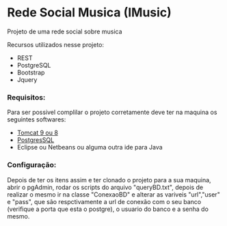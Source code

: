 # Rede Social Musica (IMusic)
Projeto de uma rede social sobre musica


Recursos utilizados nesse projeto:
- REST
- PostgreSQL
- Bootstrap
- Jquery


### Requisitos:

Para ser possivel complilar o projeto corretamente deve ter na maquina os seguintes softwares:
- [Tomcat 9 ou 8](https://tomcat.apache.org/download-90.cgi)
- [PostgresSQL](https://www.postgresql.org/download/)
- Eclipse ou Netbeans ou alguma outra ide para Java 


### Configuração:

Depois de ter os itens assim e ter clonado o projeto para a sua maquina, abrir o pgAdmin, rodar os scripts do arquivo "queryBD.txt", depois de realizar o mesmo ir na classe "ConexaoBD" e alterar as variveis "url","user" e "pass", que são respctivamente a url de conexão com o seu banco (verifique a porta que esta o postgre), o usuario do banco e a senha do mesmo.
